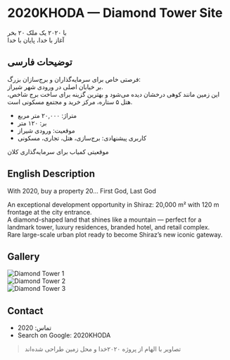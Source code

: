 # 2020KHODA — Diamond Tower Site

با ۲۰۲۰ یک ملک ۲۰ بخر  
آغاز با خدا، پایان با خدا  

## توضیحات فارسی

فرصتی خاص برای سرمایه‌گذاران و برج‌سازان بزرگ:  
بر خیابان اصلی در ورودی شهر شیراز.  
این زمین مانند کوهی درخشان دیده می‌شود و بهترین گزینه برای ساخت برج شاخص، هتل ۵ ستاره، مرکز خرید و مجتمع مسکونی است.

- متراژ: ۲۰,۰۰۰ متر مربع
- بر: ۱۲۰ متر
- موقعیت: ورودی شیراز
- کاربری پیشنهادی: برج‌سازی، هتل، تجاری، مسکونی

موقعیتی کمیاب برای سرمایه‌گذاری کلان

## English Description

With 2020, buy a property 20… First God, Last God  

An exceptional development opportunity in Shiraz: 20,000 m² with 120 m frontage at the city entrance.  
A diamond-shaped land that shines like a mountain — perfect for a landmark tower, luxury residences, branded hotel, and retail complex.  
Rare large-scale urban plot ready to become Shiraz’s new iconic gateway.

## Gallery

![Diamond Tower 1](diamond_tower_1.jpg)  
![Diamond Tower 2](diamond_tower_2.jpg)  
![Diamond Tower 3](diamond_tower_3.jpg)

## Contact

- تماس: 2020  
- Search on Google: 2020KHODA

> تصاویر با الهام از پروژه ۲۰۲۰خدا و محل زمین طراحی شده‌اند